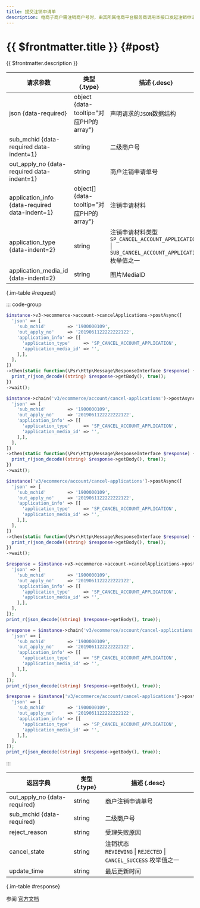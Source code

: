 ```yaml
---
title: 提交注销申请单
description: 电商子商户需注销商户号时，由其所属电商平台服务商调用本接口发起注销申请。
---
```


# {{ $frontmatter.title }} {#post}

{{ $frontmatter.description }}

| 请求参数 | 类型 {.type} | 描述 {.desc}
| --- | --- | ---
| json {data-required} | object {data-tooltip="对应PHP的array"} | 声明请求的`JSON`数据结构
| sub_mchid {data-required data-indent=1} | string | 二级商户号
| out_apply_no {data-required data-indent=1} | string | 商户注销申请单号
| application_info {data-required data-indent=1} | object[] {data-tooltip="对应PHP的array"} | 注销申请材料
| application_type {data-indent=2} | string | 注销申请材料类型<br/>`SP_CANCEL_ACCOUNT_APPLICATION` \| `SUB_CANCEL_ACCOUNT_APPLICATION` 枚举值之一
| application_media_id {data-indent=2} | string | 图片MediaID

{.im-table #request}

::: code-group

```php [异步纯链式]
$instance->v3->ecommerce->account->cancelApplications->postAsync([
  'json' => [
    'sub_mchid'        => '1900000109',
    'out_apply_no'     => '2019061122222222122',
    'application_info' => [[
      'application_type'     => 'SP_CANCEL_ACCOUNT_APPLICATION',
      'application_media_id' => '',
    ],],
  ],
])
->then(static function(\Psr\Http\Message\ResponseInterface $response) {
  print_r(json_decode((string) $response->getBody(), true));
})
->wait();
```

```php [异步声明式]
$instance->chain('v3/ecommerce/account/cancel-applications')->postAsync([
  'json' => [
    'sub_mchid'        => '1900000109',
    'out_apply_no'     => '2019061122222222122',
    'application_info' => [[
      'application_type'     => 'SP_CANCEL_ACCOUNT_APPLICATION',
      'application_media_id' => '',
    ],],
  ],
])
->then(static function(\Psr\Http\Message\ResponseInterface $response) {
  print_r(json_decode((string) $response->getBody(), true));
})
->wait();
```

```php [异步属性式]
$instance['v3/ecommerce/account/cancel-applications']->postAsync([
  'json' => [
    'sub_mchid'        => '1900000109',
    'out_apply_no'     => '2019061122222222122',
    'application_info' => [[
      'application_type'     => 'SP_CANCEL_ACCOUNT_APPLICATION',
      'application_media_id' => '',
    ],],
  ],
])
->then(static function(\Psr\Http\Message\ResponseInterface $response) {
  print_r(json_decode((string) $response->getBody(), true));
})
->wait();
```

```php [同步纯链式]
$response = $instance->v3->ecommerce->account->cancelApplications->post([
  'json' => [
    'sub_mchid'        => '1900000109',
    'out_apply_no'     => '2019061122222222122',
    'application_info' => [[
      'application_type'     => 'SP_CANCEL_ACCOUNT_APPLICATION',
      'application_media_id' => '',
    ],],
  ],
]);
print_r(json_decode((string) $response->getBody(), true));
```

```php [同步声明式]
$response = $instance->chain('v3/ecommerce/account/cancel-applications')->post([
  'json' => [
    'sub_mchid'        => '1900000109',
    'out_apply_no'     => '2019061122222222122',
    'application_info' => [[
      'application_type'     => 'SP_CANCEL_ACCOUNT_APPLICATION',
      'application_media_id' => '',
    ],],
  ],
]);
print_r(json_decode((string) $response->getBody(), true));
```

```php [同步属性式]
$response = $instance['v3/ecommerce/account/cancel-applications']->post([
  'json' => [
    'sub_mchid'        => '1900000109',
    'out_apply_no'     => '2019061122222222122',
    'application_info' => [[
      'application_type'     => 'SP_CANCEL_ACCOUNT_APPLICATION',
      'application_media_id' => '',
    ],],
  ],
]);
print_r(json_decode((string) $response->getBody(), true));
```

:::

| 返回字典 | 类型 {.type} | 描述 {.desc}
| --- | --- | ---
| out_apply_no {data-required} | string | 商户注销申请单号
| sub_mchid {data-required} | string | 二级商户号
| reject_reason | string | 受理失败原因
| cancel_state | string | 注销状态<br/>`REVIEWING` \| `REJECTED` \| `CANCEL_SUCCESS` 枚举值之一
| update_time | string | 最后更新时间

{.im-table #response}

参阅 [官方文档](https://pay.weixin.qq.com/doc/v3/partner/4012476217)
